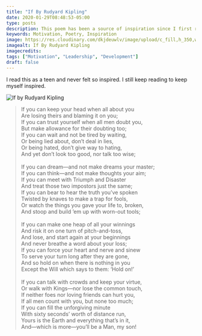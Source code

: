 ```yaml
---
title: "If By Rudyard Kipling"
date: 2020-01-29T08:48:53-05:00
type: posts
description: This poem has been a source of inspiration since I first read it. A must read for everyone.
keywords: Motivation, Poetry, Inspiration
image: https://res.cloudinary.com/dkjdeuwlv/image/upload/c_fill,h_350,w_500,f_auto/v1580319655/bargavkondapu.com/posts/if-rudyard-kipling.jpg
imagealt: If By Rudyard Kipling
imagecredits:
tags: ["Motivation", "Leadership", "Development"]
draft: false
---
```

[comment]: # ( Post include personal views, articles, tutorials. )

I read this as a teen and never felt so inspired. I still keep reading to keep myself inspired.

![If by Rudyard Kipling](https://res.cloudinary.com/dkjdeuwlv/image/upload/c_scale,w_500,f_auto/v1580319655/bargavkondapu.com/posts/if-rudyard-kipling.jpg)

> If you can keep your head when all about you  
 Are losing theirs and blaming it on you;   
If you can trust yourself when all men doubt you,  
 But make allowance for their doubting too;   
If you can wait and not be tired by waiting,  
Or being lied about, don’t deal in lies,  
Or being hated, don’t give way to hating,  
And yet don’t look too good, nor talk too wise;  
&nbsp;&nbsp;&nbsp;  
If you can dream—and not make dreams your master;     
If you can think—and not make thoughts your aim;     
If you can meet with Triumph and Disaster  
And treat those two impostors just the same;     
If you can bear to hear the truth you’ve spoken  
 Twisted by knaves to make a trap for fools,  
 Or watch the things you gave your life to, broken,  
And stoop and build ’em up with worn-out tools;  
&nbsp;&nbsp;&nbsp;    
> If you can make one heap of all your winnings    
And risk it on one turn of pitch-and-toss,  
And lose, and start again at your beginnings  
And never breathe a word about your loss;  
If you can force your heart and nerve and sinew  
To serve your turn long after they are gone,     
And so hold on when there is nothing in you  
Except the Will which says to them: ‘Hold on!’    
&nbsp;&nbsp;&nbsp;  
> If you can talk with crowds and keep your virtue,     
Or walk with Kings—nor lose the common touch,  
If neither foes nor loving friends can hurt you,  
If all men count with you, but none too much;  
If you can fill the unforgiving minute  
With sixty seconds’ worth of distance run,   
Yours is the Earth and everything that’s in it,     
And—which is more—you’ll be a Man, my son!  
